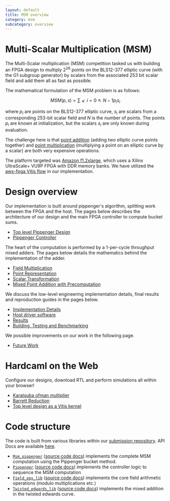 ```yaml
---
layout: default
title: MSM overview
category: msm
subcategory: overview
---
```


# Multi-Scalar Multiplication (MSM)

The Multi-Scalar multiplication (MSM) competition tasked us with building an
FPGA design to multiply $2^26$ points on the BLS12-377 elliptic curve (with the
G1 subgroup generator) by scalars from the associated 253 bit scalar field and
add them all as fast as possible.

The mathematical formulation of the MSM problem is as follows:

$$MSM(p, s) = ∑↙{i=0}↖{N-1} p_{i} s_{i}$$

where $p_{i}$ are points on the BLS12-377 elliptic curve, $s_{i}$ are
scalars from a corresponding 253-bit scalar field and $N$ is the number of
points. The points $p_{i}$ are known at initialization, but the scalars $s_{i}$
are only known during evaluation.

The challenge here is that [point
addition](https://en.wikipedia.org/wiki/Elliptic_curve_point_multiplication#Point_addition)
(adding two elliptic curve points together) and [point
multiplication](https://en.wikipedia.org/wiki/Elliptic_curve_point_multiplication#Point_multiplication)
(multiplying a point on an elliptic curve by a scalar) are both very expensive
operations.

The platform targeted was [Amazon
f1.2xlarge](https://aws.amazon.com/ec2/instance-types/f1/), which uses a Xilinx
UltraScale+ VU9P FPGA with DDR memory banks. We have utilized the [aws-fpga
Vitis flow](https://github.com/aws/aws-fpga/blob/master/Vitis/README.md) in our
implementation.

# Design overview

Our implementation is built around pippenger's algorithm, splitting work
between the FPGA and the host. The pages below describes the
architecture of our design and the main FPGA controller to compute bucket sums.

* [Top level Pippenger Design](msm-top-level-pippenger-design.html)
* [Pippenger Controller](msm-pippenger-controller.html)

The heart of the computation is performed by a 1-per-cycle throughput mixed
adders. The pages below details the mathematics behind the implementation of
the adder.

* [Field Multiplication](msm-field-multiplication.html)
* [Point Representation](msm-point-representation.html)
* [Scalar Transformation](msm-scalar-transformation.html)
* [Mixed Point Addition with Precomputation](msm-mixed-point-addition-with-precomputation.html)

We discuss the low-level engineering implementation details, final results
and reproduction guides in the pages below.

* [Implementation Details](msm-implementation-details.html)
* [Host driver software](msm-host.html)
* [Results](msm-results.html)
* [Building, Testing and Benchmarking](msm-test.html)

We possible improvements on our work in the following page.

* [Future Work](msm-future-work.html)

# Hardcaml on the Web

Configure our designs, download RTL and perform simulations all within your browser!

- [Karatsuba ofman multiplier](apps/msm/msm-karatsuba-ofman-mult.html)
- [Barrett Reduction](apps/msm/msm-barrett-reduction.html)
- [Top level design as a Vitis kernel](apps/msm/msm-top-app.html)

# Code structure

The code is built from various libraries within our [submission repository](https://github.com/fyquah/hardcaml_zprize).
API Docs are available [here](/odoc/zprize/index.html#multi-scalar-multiplication).

- [`Msm_pippenger`](https://github.com/fyquah/hardcaml_zprize/tree/master/zprize/msm_pippenger) ([source code docs](odoc/zprize/Msm_pippenger/index.html)) implements the complete MSM computation using the Pippenger bucket method.
- [`Pippenger`](https://github.com/fyquah/hardcaml_zprize/tree/master/libs/pippenger) ([source code docs](odoc/zprize/Pippenger/index.html)) implements the controller logic to sequence the MSM computation
- [`Field_ops_lib`](https://github.com/fyquah/hardcaml_zprize/tree/master/libs/field_ops) ([source code docs](odoc/zprize/Field_ops_lib/index.html)) implements the core field arithmetic operations (modulo multiplications etc.)
- [`Twisted_edwards_lib`](https://github.com/fyquah/hardcaml_zprize/tree/master/libs/twisted_edwards) ([source code docs](odoc/zprize/Twisted_edwards_lib/index.html)) implements the mixed addition in the twisted edwards curve.


